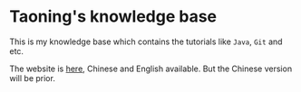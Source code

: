 # Taoning's knowledge base

This is my knowledge base which contains the tutorials like `Java`, `Git` and etc.

The website is [here](https://doc.getaoning.com), Chinese and English available. But the Chinese version will be prior.
